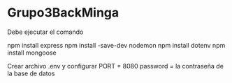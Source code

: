 # Grupo3BackMinga

Debe ejecutar el comando

npm install express
npm install -save-dev nodemon
npm install dotenv
npm install mongoose

Crear archivo .env y configurar
PORT = 8080
password = la contraseña de la base de datos